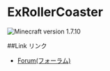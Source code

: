 # ExRollerCoaster
![Minecraft version 1.7.10](https://img.shields.io/badge/mc%20version-1.7-brightgreen.svg)

##Link リンク

- [Forum(フォーラム)](http://forum.minecraftuser.jp/viewtopic.php?f=13&t=28387)
